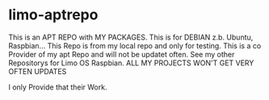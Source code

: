 # limo-aptrepo
This is an APT REPO with MY PACKAGES. 
This is for DEBIAN z.b. Ubuntu, Raspbian...
This Repo is from my local repo and only for testing. This is a co Provider of my 
apt Repo and will not be updatet often.
See my other Repositorys for Limo OS Raspbian.
ALL MY PROJECTS WON'T GET VERY OFTEN UPDATES

I only Provide that their Work.
